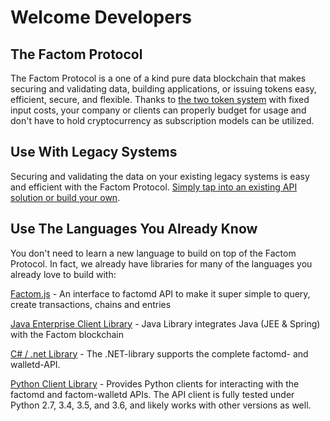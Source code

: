 # Welcome Developers

## The Factom Protocol

The Factom Protocol is a one of a kind pure data blockchain that makes securing and validating data, building applications, or issuing tokens easy, efficient, secure, and flexible.  Thanks to [the two token system](https://developers.factomprotocol.org/~/edit/drafts/-LUHworu5Mh9NoAojHbi/protocol-overview-2#2-token-system) with fixed input costs, your company or clients can properly budget for usage and don't have to hold cryptocurrency as subscription models can be utilized.

## Use With Legacy Systems

Securing and validating the data on your existing legacy systems is easy and efficient with the Factom Protocol.  [Simply tap into an existing API solution or build your own](https://developers.factomprotocol.org/start/factom-api-docs).

## Use The Languages You Already Know

You don't need to learn a new language to build on top of the Factom Protocol.  In fact, we already have libraries for many of the languages you already love to build with:

[Factom.js](https://github.com/PaulBernier/factomjs) - An interface to factomd API to make it super simple to query, create transactions, chains and entries

[Java Enterprise Client Library](https://github.com/bi-foundation/factom-java) - Java Library integrates Java \(JEE & Spring\) with the Factom blockchain

[C\# / .net Library](https://github.com/FactoidAuthority/FactomSharp) - The .NET-library supports the complete factomd- and walletd-API.

[Python Client Library](https://github.com/bhomnick/factom-api) - Provides Python clients for interacting with the factomd and factom-walletd APIs. The API client is fully tested under Python 2.7, 3.4, 3.5, and 3.6, and likely works with other versions as well.





